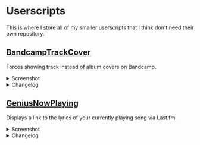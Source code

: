 # Userscripts

This is where I store all of my smaller userscripts that I think don't need their own repository.

## [BandcampTrackCover](https://raw.github.com/TheLastZombie/userscripts/master/BandcampTrackCover.user.js)

Forces showing track instead of album covers on Bandcamp.

<details>

<summary>Screenshot</summary>



</details>

<details>

<summary>Changelog</summary>

### Version 1.0.1
- Add `@downloadURL`

### Version 1.0.0
- Initial release

</details>

## [GeniusNowPlaying](https://raw.github.com/TheLastZombie/userscripts/master/GeniusNowPlaying.user.js)

Displays a link to the lyrics of your currently playing song via Last.fm.

<details>

<summary>Screenshot</summary>



</details>

<details>

<summary>Changelog</summary>

### Version 1.0.3
- Add API fallback values

### Version 1.0.2
- Update selector classes

### Version 1.0.1
- Add `@downloadURL`

### Version 1.0.0
- Initial release

</details>
